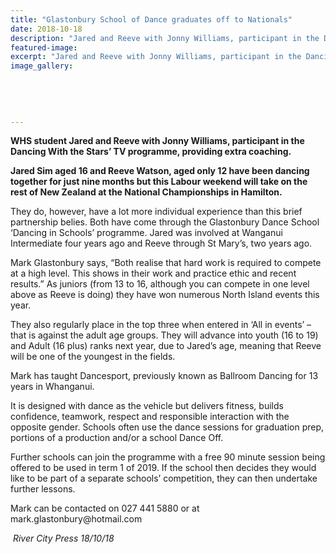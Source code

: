 ```yaml
---
title: "Glastonbury School of Dance graduates off to Nationals"
date: 2018-10-18
description: "Jared and Reeve with Jonny Williams, participant in the Dancing With the Stars’ TV programme, providing extra coaching..."
featured-image: 
excerpt: "Jared and Reeve with Jonny Williams, participant in the Dancing With the Stars’ TV programme, providing extra coaching."
image_gallery:
	
	
	
	
	
---
```


<div id="id_5bd6281eb545e7c22987828" class="text_exposed_root text_exposed">
<p><strong>WHS student Jared and Reeve with Jonny Williams, participant in the Dancing With the Stars&rsquo; TV programme, providing extra coaching.</strong></p>
<p><strong>Jared Sim aged 16 and Reeve Watson, aged only 12 have been dancing together for just nine months but this Labour weekend will take on the rest of New Zealand at the National Championships in Hamilton.&nbsp;</strong></p>
<p>They do, however, have a lot more individual experience than this brief partnership belies. Both have come through the Glastonbury Dance School &lsquo;Dancing in Schools&rsquo; programme. Jared was involved at Wanganui Intermediate fou<span class="text_exposed_show">r years ago and Reeve through St Mary&rsquo;s, two years ago.<br /></span></p>
<p><span class="text_exposed_show">Mark Glastonbury says, &ldquo;Both realise that hard work is required to compete at a high level. This shows in their work and practice ethic and recent results.&rdquo; As juniors (from 13 to 16, although you can compete in one level above as Reeve is doing) they have won numerous North Island events this year.&nbsp;<br /></span></p>
<p><span class="text_exposed_show">They also regularly place in the top three when entered in &lsquo;All in events&rsquo; &ndash; that is against the adult age groups. They will advance into youth (16 to 19) and Adult (16 plus) ranks next year, due to Jared&rsquo;s age, meaning that Reeve will be one of the youngest in the fields.<br /></span></p>
<p><span class="text_exposed_show">Mark has taught Dancesport, previously known as Ballroom Dancing for 13 years in Whanganui. </span></p>
<p><span class="text_exposed_show">It is designed with dance as the vehicle but delivers fitness, builds confidence, teamwork, respect and responsible interaction with the opposite gender. Schools often use the dance sessions for graduation prep, portions of a production and/or a school Dance Off.<br /></span></p>
<p><span class="text_exposed_show">Further schools can join the programme with a free 90 minute session being offered to be used in term 1 of 2019. If the school then decides they would like to be part of a separate schools&rsquo; competition, they can then undertake further lessons.<br /></span></p>
<p><span class="text_exposed_show">Mark can be contacted on 027 441 5880 or at mark.glastonbury@hotmail.com</span></p>
<div class="text_exposed_show">
<p><em>&nbsp;River City Press 18/10/18</em></p>
</div>
</div>

